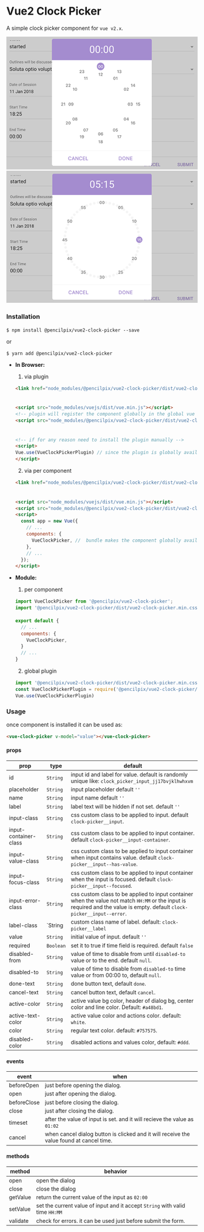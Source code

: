 # Vue2 Clock Picker

A simple clock picker component for `vue v2.x`.


![Screenshot](./screenshot.png)
![Screenshot2](./screenshot2.png)

### Installation

```
$ npm install @pencilpix/vue2-clock-picker --save
```
or

```
$ yarn add @pencilpix/vue2-clock-picker
```

  - __In Browser:__
    1. via plugin
    ```html
    <link href="node_modules/@pencilpix/vue2-clock-picker/dist/vue2-clock-picker.min.css"/>


    <script src="node_modules/vuejs/dist/vue.min.js"></script>
    <!-- plugin will register the component globally in the global vue instance -->
    <script src="node_modules/@pencilpix/vue2-clock-picker/dist/vue2-clock-picker.plugin.js"></script>


    <!-- if for any reason need to install the plugin manually -->
    <script>
    Vue.use(VueClockPickerPlugin) // since the plugin is globally available
    </script>
    ```

    2. via per component
    ```html
    <link href="node_modules/@pencilpix/vue2-clock-picker/dist/vue2-clock-picker.min.css"/>


    <script src="node_modules/vuejs/dist/vue.min.js"></script>
    <script src="node_modules/@pencilpix/vue2-clock-picker/dist/vue2-clock-picker.js"></script>
    <script>
      const app = new Vue({
        // ...
        components: {
          VueClockPicker, //  bundle makes the component globally available for registering
        },
        // ...
      });
    </script>
    ```

  - __Module:__
      1. per component
      ```js
      import VueClockPicker from '@pencilpix/vue2-clock-picker';
      import '@pencilpix/vue2-clock-picker/dist/vue2-clock-picker.min.css';

      export default {
        // ...
        components: {
          VueClockPicker,
        }
        // ...
      }

      ```

      2. global plugin
      ```js
      import '@pencilpix/vue2-clock-picker/dist/vue2-clock-picker.min.css';
      const VueClockPickerPlugin = require('@pencilpix/vue2-clock-picker/dist/vue2-clock-picker.plugin.js')
      Vue.use(VueClockPickerPlugin)
      ```

### Usage

once component is installed it can be used as:

```html
<vue-clock-picker v-model="value"></vue-clock-picker>
```


#### props

prop           | type         | default
---------------|--------------|-------------
id             | `String`     | input id and label for value. default is randomly unique like: `clock_picker_input_jj17bvjklhwhxvm`
placeholder    | `String`     | input placeholder default `''`
name           | `String`     | input name default `''`
label          | `String`     | label text will be hidden if not set. default `''`
input-class    | `String`     | css custom class to be applied to input. default `clock-picker__input`.
input-container-class | `String`| css custom class to be applied to input container. default `clock-picker__input-container`.
input-value-class | `String`| css custom class to be applied to input container when input contains value. default `clock-picker__input--has-value`.
input-focus-class | `String` | css custom class to be applied to input container when the input is focused. default `clock-picker__input--focused`.
input-error-class | `String` | css custom class to be applied to input container when the value not match `HH:MM` or the input is required and the value is empty. default `clock-picker__input--error`.
label-class       | `String | custom class name of label. default: `clock-picker__label`
value                 | `String` | initial value of input. default `''`
required              | `Boolean` | set it to true if time field is required. default `false`
disabled-from         | `String` | value of time to disable from until `disabled-to` value or to the end. default `null`.
disabled-to           | `String` | value of time to disable from `disabled-to` time value or from 00:00 to, default `null`.
done-text             | `String` | done button text, default `done`.
cancel-text           | `String` | cancel button text, default `cancel`.
active-color          | `String` | active value bg color, header of dialog bg, center color and line color. Default: `#a48bd1`.
active-text-color     | `String` | active value color and actions color. default: `white`.
color                 | `String` | regular text color. default: `#757575`.
disabled-color         | `String` | disabled actions and values color, default: `#ddd`.



#### events

event           | when
----------------|--------------
beforeOpen      | just before opening the dialog.
open            | just after opening the dialog.
beforeClose     | just before closing the dialog.
close           | just after closing the dialog.
timeset         | after the value of input is set. and it will recieve the value as `01:02`
cancel          | when cancel dialog button is clicked and it will receive the value found at cancel time.




#### methods

method     | behavior
-----------|-----------
open       | open the dialog
close      | close the dialog
getValue   | return the current value of the input as `02:00`
setValue   | set the current value of input and it accept `String` with valid time `HH:MM`
validate   | check for errors. it can be used just before submit the form.

